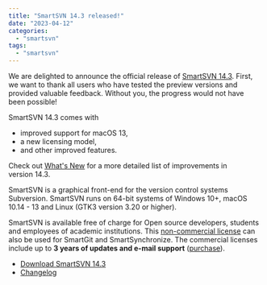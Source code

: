 ```yaml
---
title: "SmartSVN 14.3 released!"
date: "2023-04-12"
categories: 
  - "smartsvn"
tags: 
  - "smartsvn"
---
```


We are delighted to announce the official release of [SmartSVN 14.3](http://www.smartsvn.com/). First, we want to thank all users who have tested the preview versions and provided valuable feedback. Without you, the progress would not have been possible!

SmartSVN 14.3 comes with

- improved support for macOS 13,
- a new licensing model,
- and other improved features.

Check out [What's New](https://www.smartsvn.com/whats-new) for a more detailed list of improvements in version 14.3.

SmartSVN is a graphical front-end for the version control systems Subversion. SmartSVN runs on 64-bit systems of Windows 10+, macOS 10.14 - 13 and Linux (GTK3 version 3.20 or higher).

SmartSVN is available free of charge for Open source developers, students and employees of academic institutions. This [non-commercial license](https://www.syntevo.com/register-non-commercial/) can also be used for SmartGit and SmartSynchronize. The commercial licenses include up to **3 years of updates and e-mail support** ([purchase](https://www.smartsvn.com/purchase/)).

- [Download SmartSVN 14.3](https://www.smartsvn.com/download)
- [Changelog](https://www.smartsvn.com/documents/smartsvn/changelog.txt)
